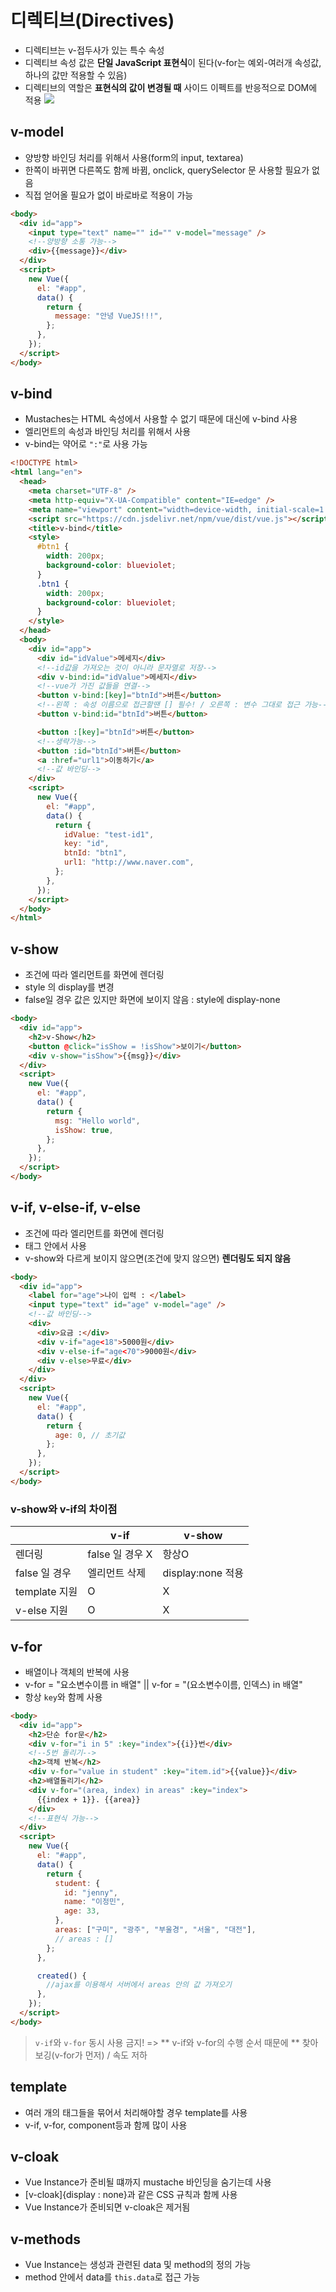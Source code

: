 # 디렉티브(Directives)

- 디렉티브는 v-접두사가 있는 특수 속성
- 디렉티브 속성 값은 **단일 JavaScript 표현식**이 된다(v-for는 예외-여러개 속성값, 하나의 값만 적용할 수 있음)
- 디렉티브의 역할은 **표현식의 값이 변경될 때** 사이드 이펙트를 반응적으로 DOM에 적용
  ![](https://velog.velcdn.com/images/jmlee9707/post/d422b0af-deec-4c4e-b84b-eab9bcf4faa4/image.png)

## v-model

- 양방향 바인딩 처리를 위해서 사용(form의 input, textarea)
- 한쪽이 바뀌면 다른쪽도 함께 바뀜, onclick, querySelector 문 사용할 필요가 없음
- 직접 얻어올 필요가 없이 바로바로 적용이 가능

```html
<body>
  <div id="app">
    <input type="text" name="" id="" v-model="message" />
    <!--양방향 소통 가능-->
    <div>{{message}}</div>
  </div>
  <script>
    new Vue({
      el: "#app",
      data() {
        return {
          message: "안녕 VueJS!!!",
        };
      },
    });
  </script>
</body>
```

## v-bind

- Mustaches는 HTML 속성에서 사용할 수 없기 때문에 대신에 v-bind 사용
- 엘리먼트의 속성과 바인딩 처리를 위해서 사용
- v-bind는 약어로 `":"`로 사용 가능

```html
<!DOCTYPE html>
<html lang="en">
  <head>
    <meta charset="UTF-8" />
    <meta http-equiv="X-UA-Compatible" content="IE=edge" />
    <meta name="viewport" content="width=device-width, initial-scale=1.0" />
    <script src="https://cdn.jsdelivr.net/npm/vue/dist/vue.js"></script>
    <title>v-bind</title>
    <style>
      #btn1 {
        width: 200px;
        background-color: blueviolet;
      }
      .btn1 {
        width: 200px;
        background-color: blueviolet;
      }
    </style>
  </head>
  <body>
    <div id="app">
      <div id="idValue">메세지</div>
      <!--id값을 가져오는 것이 아니라 문자열로 저장-->
      <div v-bind:id="idValue">메세지</div>
      <!--vue가 가진 값들을 연결-->
      <button v-bind:[key]="btnId">버튼</button>
      <!--왼쪽 : 속성 이름으로 접근할땐 [] 필수! / 오른쪽 : 변수 그대로 접근 가능-->
      <button v-bind:id="btnId">버튼</button>

      <button :[key]="btnId">버튼</button>
      <!--생략가능-->
      <button :id="btnId">버튼</button>
      <a :href="url1">이동하기</a>
      <!--값 바인딩-->
    </div>
    <script>
      new Vue({
        el: "#app",
        data() {
          return {
            idValue: "test-id1",
            key: "id",
            btnId: "btn1",
            url1: "http://www.naver.com",
          };
        },
      });
    </script>
  </body>
</html>
```

## v-show

- 조건에 따라 엘리먼트를 화면에 렌더링
- style 의 display를 변경
- false일 경우 값은 있지만 화면에 보이지 않음 : style에 display-none

```html
<body>
  <div id="app">
    <h2>v-Show</h2>
    <button @click="isShow = !isShow">보이기</button>
    <div v-show="isShow">{{msg}}</div>
  </div>
  <script>
    new Vue({
      el: "#app",
      data() {
        return {
          msg: "Hello world",
          isShow: true,
        };
      },
    });
  </script>
</body>
```

## v-if, v-else-if, v-else

- 조건에 따라 엘리먼트를 화면에 렌더링
- 태그 안에서 사용
- v-show와 다르게 보이지 않으면(조건에 맞지 않으면) **렌더링도 되지 않음**

```html
<body>
  <div id="app">
    <label for="age">나이 입력 : </label>
    <input type="text" id="age" v-model="age" />
    <!--값 바인딩-->
    <div>
      <div>요금 :</div>
      <div v-if="age<18">5000원</div>
      <div v-else-if="age<70">9000원</div>
      <div v-else>무료</div>
    </div>
  </div>
  <script>
    new Vue({
      el: "#app",
      data() {
        return {
          age: 0, // 초기값
        };
      },
    });
  </script>
</body>
```

### v-show와 v-if의 차이점

|               | v-if            | v-show            |
| ------------- | --------------- | ----------------- |
| 렌더링        | false 일 경우 X | 항상O             |
| false 일 경우 | 엘리먼트 삭제   | display:none 적용 |
| template 지원 | O               | X                 |
| v-else 지원   | O               | X                 |

## v-for

- 배열이나 객체의 반복에 사용
- v-for = "요소변수이름 in 배열" || v-for = "(요소변수이름, 인덱스) in 배열"
- 항상 `key`와 함께 사용

```html
<body>
  <div id="app">
    <h2>단순 for문</h2>
    <div v-for="i in 5" :key="index">{{i}}번</div>
    <!--5번 돌리기-->
    <h2>객체 반복</h2>
    <div v-for="value in student" :key="item.id">{{value}}</div>
    <h2>배열돌리기</h2>
    <div v-for="(area, index) in areas" :key="index">
      {{index + 1}}. {{area}}
    </div>
    <!--표현식 가능-->
  </div>
  <script>
    new Vue({
      el: "#app",
      data() {
        return {
          student: {
            id: "jenny",
            name: "이정민",
            age: 33,
          },
          areas: ["구미", "광주", "부울경", "서울", "대전"],
          // areas : []
        };
      },

      created() {
        //ajax를 이용해서 서버에서 areas 안의 값 가져오기
      },
    });
  </script>
</body>
```

> `v-if`와 `v-for` 동시 사용 금지! => ** v-if와 v-for의 수행 순서 때문에 ** 찾아보깅(v-for가 먼저) / 속도 저하

## template

- 여러 개의 태그들을 묶어서 처리해야할 경우 template를 사용
- v-if, v-for, component등과 함께 많이 사용

## v-cloak

- Vue Instance가 준비될 떄까지 mustache 바인딩을 숨기는데 사용
- [v-cloak]{display : none}과 같은 CSS 규칙과 함께 사용
- Vue Instance가 준비되면 v-cloak은 제거됨

## v-methods

- Vue Instance는 생성과 관련된 data 및 method의 정의 가능
- method 안에서 data를 `this.data`로 접근 가능
